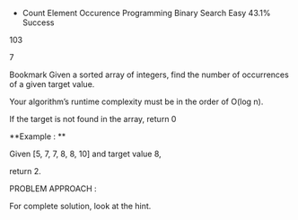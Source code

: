 * Count Element Occurence
Programming
Binary Search
Easy
43.1% Success

103

7

Bookmark
Given a sorted array of integers, find the number of occurrences of a given target value.

Your algorithm’s runtime complexity must be in the order of O(log n).

If the target is not found in the array, return 0

**Example : **

Given [5, 7, 7, 8, 8, 10] and target value 8,

return 2.

PROBLEM APPROACH :

For complete solution, look at the hint.
